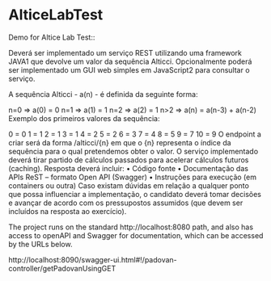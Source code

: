 # AlticeLabTest
Demo for Altice Lab Test::

Deverá ser implementado um serviço REST utilizando uma framework JAVA1 que devolve um valor da sequência Alticci. Opcionalmente poderá ser implementado um GUI web simples em JavaScript2 para consultar o serviço.


A sequência Alticci - a(n) - é definida da seguinte forma:

n=0 => a(0) = 0
n=1 => a(1) = 1
n=2 => a(2) = 1
n>2 => a(n) = a(n-3) + a(n-2)
Exemplo dos primeiros valores da sequência:

0 = 0
1 = 1
2 = 1
3 = 1
4 = 2
5 = 2
6 = 3
7 = 4
8 = 5
9 = 7
10 = 9
O endpoint a criar será da forma /alticci/{n} em que o {n} representa o índice da sequência para o qual pretendemos obter o valor. O serviço implementado deverá tirar partido de cálculos passados para acelerar cálculos futuros (caching). Resposta deverá incluir: • Código fonte • Documentação das APIs ReST – formato Open API (Swagger) • Instruções para execução (em containers ou outra) Caso existam dúvidas em relação a qualquer ponto que possa influenciar a implementação, o candidato deverá tomar decisões e avançar de acordo com os pressupostos assumidos (que devem ser incluídos na resposta ao exercício).




The project runs on the standard http://localhost:8080 path, and also has access to openAPI and Swagger for documentation, which can be accessed by the URLs below.

http://localhost:8090/swagger-ui.html#!/padovan-controller/getPadovanUsingGET
